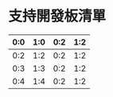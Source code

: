 # 支持開發板清單

| 0:0 | 1:0 | 0:2 | 1:2 |
| -- | -- | -- | -- |
| 0:2 | 1:2 |0:2 | 1:2 |
| 0:3 | 1:3 |0:2 | 1:2 |
| 0:4 | 1:4 |0:2 | 1:2 |
